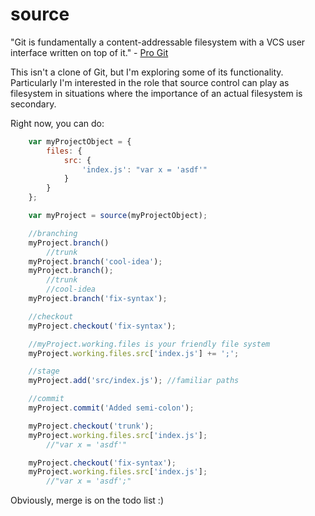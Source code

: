 source
======

"Git is fundamentally a content-addressable filesystem with a VCS user interface written on top of it." - [Pro Git](http://git-scm.com/book)

This isn't a clone of Git, but I'm exploring some of its functionality. Particularly I'm interested in the role that source control can play as filesystem in situations where the importance of an actual filesystem is secondary.

Right now, you can do:

```javascript
	var myProjectObject = {
		files: {
			src: {
				'index.js': "var x = 'asdf'"
			}
		}
	};

	var myProject = source(myProjectObject);

	//branching
	myProject.branch()
		//trunk
	myProject.branch('cool-idea');
	myProject.branch();
		//trunk
		//cool-idea
	myProject.branch('fix-syntax');

	//checkout
	myProject.checkout('fix-syntax');

	//myProject.working.files is your friendly file system
	myProject.working.files.src['index.js'] += ';';

	//stage
	myProject.add('src/index.js'); //familiar paths

	//commit
	myProject.commit('Added semi-colon');

	myProject.checkout('trunk');
	myProject.working.files.src['index.js'];
		//"var x = 'asdf'"

	myProject.checkout('fix-syntax');
	myProject.working.files.src['index.js'];
		//"var x = 'asdf';"
```

Obviously, merge is on the todo list :)
